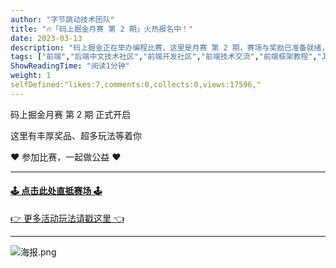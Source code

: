 ```yaml
---
author: "字节跳动技术团队"
title: "🔥「码上掘金月赛 第 2 期」火热报名中！"
date: 2023-03-13
description: "码上掘金正在举办编程比赛，这里是月赛 第 2 期，赛场与奖励已准备就绪，欢迎掘友们参赛交流，挥洒灵感、迸发创意！"
tags: ["前端","后端中文技术社区","前端开发社区","前端技术交流","前端框架教程","JavaScript 学习资源","CSS 技巧与最佳实践","HTML5 最新动态","前端工程师职业发展","开源前端项目","前端技术趋势"]
ShowReadingTime: "阅读1分钟"
weight: 1
selfDefined:"likes:7,comments:0,collects:0,views:17596,"
---
```

码上掘金月赛 第 2 期 正式开启

这里有丰厚奖品、超多玩法等着你

❤️ 参加比赛，一起做公益 ❤️

* * *

#### [🕹️ 点击此处直抵赛场 🕹️](https://juejin.cn/challenge/5?utm_source=bytedancetech-juejin "https://juejin.cn/challenge/5?utm_source=bytedancetech-juejin")

[👉 更多活动玩法请戳这里 👈](https://juejin.cn/post/7208425095861092411#heading-8 "https://juejin.cn/post/7208425095861092411#heading-8")

* * *

![海报.png](/images/jueJin/b9da78a07319497.png)